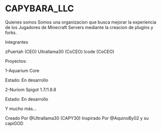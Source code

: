# CAPYBARA_LLC

Quienes somos
Somos una organizacion que busca mejorar la experiencia de los Jugadores de Minecraft Servers mediante la creacion de plugins y forks.

Integrantes

zPuertah (CEO)
Ultrallama30 (CoCEO)
lcode (CoCEO)

Proyectos:



1-Aquarium Core

Estado: En desarrollo

2-Nuriom Spigot 1.7/1.8.8

Estado: En desarrollo

Y mucho más...


Creado Por @Ultrallama30 (CAPY30) Inspirado Por @AquinoBy02 y su capiGOD
